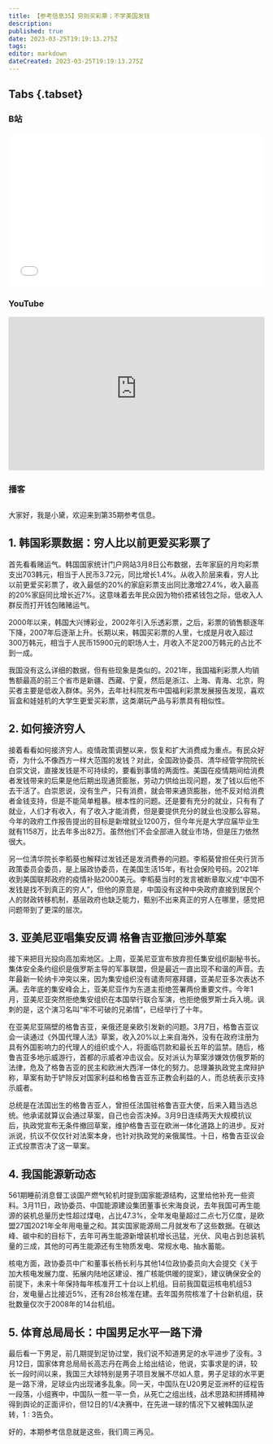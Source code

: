```yaml
---
title: 【参考信息35】穷则买彩票；不学美国发钱
description: 
published: true
date: 2023-03-25T19:19:13.275Z
tags: 
editor: markdown
dateCreated: 2023-03-25T19:19:13.275Z
---
```


## Tabs {.tabset}
### B站
<div style="position: relative; padding: 30% 45%;">
<iframe style="position: absolute; width: 100%; height: 100%; left: 0; top: 0;" src="//player.bilibili.com/player.html?&bvid=BV1ak4y1h7dg&page=1&as_wide=1&high_quality=1&danmaku=1&autoplay=0" scrolling="no" border="0" frameborder="no" framespacing="0" allowfullscreen="true"></iframe>
</div>

### YouTube
<div style="position: relative; padding: 30% 45%;">
<iframe style="position: absolute; top: 0; left: 0; width: 100%; height: 100%;" src="https://www.youtube-nocookie.com/embed/Vr0D7Gk9fA4" title="YouTube video player" frameborder="0" allow="accelerometer; autoplay; clipboard-write; encrypted-media; gyroscope; picture-in-picture" allowfullscreen></iframe>
</div>
  
### 播客
<div class="podcast-player"></div>

## 

大家好，我是小黛，欢迎来到第35期参考信息。

## 1. 韩国彩票数据：穷人比以前更爱买彩票了

首先看看赌运气。韩国国家统计门户网站3月8日公布数据，去年家庭的月均彩票支出703韩元，相当于人民币3.72元，同比增长1.4%。从收入阶层来看，穷人比以前更爱买彩票了，收入最低的20%的家庭彩票支出同比激增27.4%，收入最高的20%家庭同比增长近7%。这意味着去年民众因为物价捂紧钱包之际，低收入人群反而打开钱包赌赌运气。

2000年以来，韩国大兴博彩业，2002年引入乐透彩票，之后，彩票的销售额逐年下降，2007年后逐渐上升。长期以来，韩国买彩票的人里，七成是月收入超过300万韩元，相当于人民币15900元的职场人士，月收入不足200万韩元的占比不到一成。

我国没有这么详细的数据，但有些现象是类似的。2021年，我国福利彩票人均销售额最高的前三个省市是新疆、西藏、宁夏，然后是浙江、上海、青海、北京，购买者主要是低收入群体。另外，去年社科院发布中国福利彩票发展报告发现，喜欢盲盒和娃娃机的大学生更爱买彩票，这类潮玩产品与彩票具有相似性。

## 2. 如何接济穷人

接着看看如何接济穷人。疫情政策调整以来，恢复和扩大消费成为重点。有民众好奇，为什么不像西方一样大范围的发钱？对此，全国政协委员、清华经管学院院长白崇文说，直接发钱是不可持续的，要看到事情的两面性。美国在疫情期间给消费者发钱带来的后果是他后期出现通货膨胀，劳动力供给出现问题，发了钱以后他不去干活了。白崇恩说，没有生产，只有消费，就会带来通货膨胀，他不反对给消费者金钱支持，但是不能简单粗暴。根本性的问题。还是要有充分的就业，只有有了就业，人们才有收入，有了收入才能消费，但是要提供充分的就业也没那么容易。今年的政府工作报告提出的目标是新增就业1200万，但今年光是大学应届毕业生就有1158万，比去年多出82万。虽然他们不会全部进入就业市场，但是压力依然很大。

另一位清华院长李稻葵也解释过发钱还是发消费券的问题。李稻葵曾担任央行货币政策委员会委员，是上届政协委员，在美国生活15年，有社会保险号码。2021年收到美国联邦政府的疫情补贴2000美元。李稻葵当时的发言被断章取义成“中国不发钱是找不到真正的穷人”，但他的原意是，中国没有这种中央政府直接到居民个人的财政转移机制，基层政府也缺乏能力，甄别不出来真正的穷人在哪里，感觉把问题带到了更深的层次。

## 3. 亚美尼亚唱集安反调 格鲁吉亚撤回涉外草案

接下来把目光投向高加索地区。上周，亚美尼亚宣布放弃担任集安组织副秘书长。集体安全条约组织是俄罗斯主导的军事联盟，但是最近一直出现不和谐的声音。去年最新一轮纳卡冲突以来，因为集安组织没有谴责阿塞拜疆，亚美尼亚多次表达不满。去年底的集安峰会上，亚美尼亚作为东道主拒绝签署两份重要文件。今年1月，亚美尼亚突然拒绝集安组织在本国举行联合军演，也拒绝俄罗斯士兵入境。讽刺的是，这个演习名叫“牢不可破的兄弟情”，已经举行了十年。

在亚美尼亚隔壁的格鲁吉亚，亲俄还是亲欧引发新的问题。3月7日，格鲁吉亚议会一读通过《外国代理人法》草案，收入20%以上来自海外，没有在政府注册为具有外国影响力的代理人的组织或个人，将面临罚款和最长五年的监禁。随后，格鲁吉亚多地示威游行，首都的示威者冲击议会。反对派认为草案涉嫌效仿俄罗斯的法律，危及了格鲁吉亚的民主和欧洲大西洋一体化的努力。总理兼执政党主席辩护称，草案有助于铲除反对国家利益和格鲁吉亚东正教会利益的人，而总统表示支持示威者。

总统是在法国出生的格鲁吉亚人，曾担任法国驻格鲁吉亚大使，后来入籍当选总统。他承诺就算议会通过草案，自己也会否决掉。3月9日连续两天大规模抗议后，执政党宣布无条件撤回草案，维护格鲁吉亚在欧洲一体化道路上的进步。反对派说，抗议不仅仅针对法案本身，也针对执政党的亲俄属性。十日，格鲁吉亚议会正式投票否决了这一草案。

## 4. 我国能源新动态

561期睡前消息督工谈国产燃气轮机时提到国家能源结构，这里给他补充一些资料。3月11日，政协委员、中国能源建设集团董事长宋海良说，去年我国可再生能源的装机总量历史性超过煤电，占比47.3%，全年发电量超过二点七万亿度，是欧盟27国2021年全年用电量之和。其实国家能源局二月就发布了这些数据。在碳达峰、碳中和的目标下，去年可再生能源新增装机增长迅猛，光伏、风电占到总装机量的三成，其他的可再生能源还有生物质发电、常规水电、抽水蓄能。

核电方面，政协委员中广和董事长杨长利与其他14位政协委员向大会提交《关于加大核电发展力度、拓展内陆地区建设、推广核能供暖的提案》，建议确保安全的前提下，未来十年保持每年核准开工十台以上机组。目前我国载运核电机组53台，发电量占比接近5%，还有28台核准在建。去年国务院核准了十台新机组，获批数量仅次于2008年的14台机组。

## 5. 体育总局局长：中国男足水平一路下滑

最后看一下男足，前几期提到足协过堂，我们说不知道男足的水平进步了没有。3月12日，国家体育总局局长高志丹在两会上给出结论，他说，实事求是的讲，较长一段时间以来，我国三大球特别是男子项目发展不尽如人意，男子足球的水平更是一路下滑，足球业内出现诸多乱象。同一天，中国队在U20男足亚洲杯的征程告一段落，小组赛中，中国队一胜一平一负，从死亡之组出线，战术思路和拼搏精神得到舆论的正面评价，但12日的1/4决赛中，在先进一球的情况下又被韩国队逆转，1 : 3告负。

好的，本期参考信息就是这些，我们周三再见。
